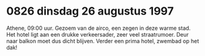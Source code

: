 # 0826 dinsdag 26 augustus 1997
Athene, 09:00 uur. Gezoem van de airco, een zegen in deze warme stad. Het hotel ligt aan een drukke verkeersader, zeer veel straatrumoer. Deur naar balkon moet dus dicht blijven. Verder een prima hotel, zwembad op het dak!